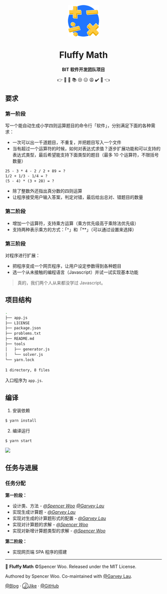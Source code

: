 <!-- ![](https://raw.githubusercontent.com/spencerwooo/fluffy-math/master/artwork/fluffy-math.png) -->
<div align="center">

<img src="artwork/fluffy-math.png" width="20%"/>

<h1>Fluffy Math</h1>

<p><strong>BIT 软件开发团队项目</strong></p>

<p>👉  🔢  📝  📚  😒  😑  😩  ✔️  📓  👈</p>

<!-- <h3>
<a href="https://github.com/spencerwooo/Sudoku">项目主页</a>
<span> · </span>
<a href="https://spencerwoo.com/Sudoku">博客首页</a>
<span> · </span>
<a href="https://spencerwoo.com/Sudoku/Progress">开发历程</a>
</h3> -->

</div>

## 要求

### 第一阶段

写一个能自动生成小学四则运算题目的命令行「软件」，分别满足下面的各种需求：

- 一次可以出一千道题目，不重复，并把题目写入一个文件
- 当有超过一个运算符的时候，如何对表达式求值？逐步扩展功能和可以支持的表达式类型，最后希望能支持下面类型的题目（最多 10 个运算符，不限括号数量）

```
25 - 3 * 4 - 2 / 2 + 89 = ?
1/2 + 1/3 - 1/4 = ?
(5 - 4) * (3 + 28) = ?
```

- 除了整数外还指出真分数的四则运算
- 让程序接受用户输入答案，判定对错，最后给出总对、错题目的数量

### 第二阶段

- 增加一个运算符，支持乘方运算（乘方优先级高于乘除法优先级）
- 支持两种表示乘方的方式：「^」和「\*\*」（可以通过设置来选择）

### 第三阶段

对程序进行扩展：

- 把程序变成一个网页程序，让用户设定参数得到各种题目
- 选一个从未接触的编程语言（Javascript）并试一试实现基本功能

> 真的，我们两个人从来都没学过 Javascript。

## 项目结构

```bash
.
├── app.js
├── LICENSE
├── package.json
├── problems.txt
├── README.md
├── tools
│   ├── generator.js
│   └── solver.js
└── yarn.lock

1 directory, 8 files
```

入口程序为 `app.js`.

## 编译

1. 安装依赖

```bash
$ yarn install
```

2. 编译运行

```bash
$ yarn start
```

![](https://i.loli.net/2019/01/01/5c2b605aed55a.png)

## 任务与进展

### 任务分配

**第一阶段：**

- 设计类、方法 - *[@Spencer Woo](https://github.com/spencerwooo)* *[@Garvey Lau](https://github.com/Garvey98)*
- 实现生成计算题 - *[@Garvey Lau](https://github.com/Garvey98)*
- 实现对生成的计算题形式的配置 - *[@Garvey Lau](https://github.com/Garvey98)*
- 实现对计算题的求解 - *[@Spencer Woo](https://github.com/spencerwooo)*
- 实现对新增计算题类型的求解 - *[@Spencer Woo](https://github.com/spencerwooo)*

**第二阶段：**

- 实现网页端 SPA 程序的搭建
---

🔢 **Fluffy Math** ©Spencer Woo. Released under the MIT License.

Authored by Spencer Woo. Co-maintained with [@Garvey Lau](https://github.com/Garvey98).

[@Blog](https://spencerwoo.com/) · [ⒿJike](https://web.okjike.com/user/4DDA0425-FB41-4188-89E4-952CA15E3C5E/post) · [@GitHub](https://github.com/spencerwooo)
